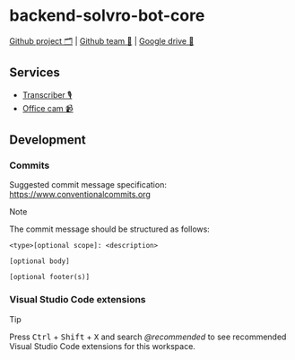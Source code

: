 # backend-solvro-bot-core

[Github project 🗂️](https://github.com/orgs/Solvro/projects/40) |
[Github team 👥](https://github.com/orgs/Solvro/teams/solvro-bot) |
[Google drive 💾](https://drive.google.com/drive/folders/1YeTG061qQ5Y9_eGXIXAa4POcpaZerIN5)

## Services

- [Transcriber 🎙️](https://github.com/Solvro/backend-solvro-bot-transcriber)
- [Office cam 📹](https://github.com/Solvro/hardware-solvro-bot-office-cam)

## Development

### Commits

Suggested commit message specification: https://www.conventionalcommits.org

> [!NOTE]
> The commit message should be structured as follows:
>
> ```
> <type>[optional scope]: <description>
>
> [optional body]
>
> [optional footer(s)]
> ```

### Visual Studio Code extensions

> [!TIP]
> Press <kbd>Ctrl</kbd> + <kbd>Shift</kbd> + <kbd>X</kbd> and search *@recommended* to see recommended Visual Studio Code extensions for this workspace. 
